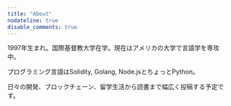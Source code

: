 ```yaml
---
title: "About"
nodateline: true
disable_comments: true
---
```


1997年生まれ。国際基督教大学在学。現在はアメリカの大学で言語学を専攻中。

プログラミング言語はSolidity, Golang, Node.jsとちょっとPython。

日々の開発、ブロックチェーン、留学生活から読書まで幅広く投稿する予定です。
